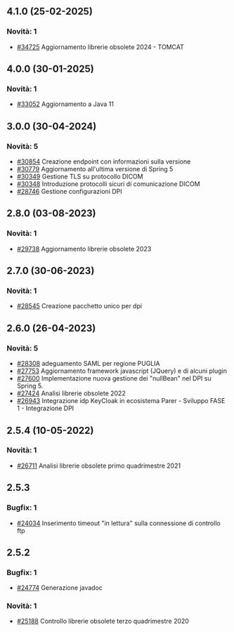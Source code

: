 
## 4.1.0 (25-02-2025)

### Novità: 1
- [#34725](https://parermine.regione.emilia-romagna.it/issues/34725) Aggiornamento librerie obsolete 2024 - TOMCAT

## 4.0.0 (30-01-2025)

### Novità: 1
- [#33052](https://parermine.regione.emilia-romagna.it/issues/33052) Aggiornamento a Java 11

## 3.0.0 (30-04-2024)

### Novità: 5
- [#30854](https://parermine.regione.emilia-romagna.it/issues/30854) Creazione endpoint con informazioni sulla versione
- [#30779](https://parermine.regione.emilia-romagna.it/issues/30779) Aggiornamento all'ultima versione di Spring 5
- [#30349](https://parermine.regione.emilia-romagna.it/issues/30349) Gestione TLS su protocollo DICOM
- [#30348](https://parermine.regione.emilia-romagna.it/issues/30348) Introduzione protocolli sicuri di comunicazione DICOM
- [#28746](https://parermine.regione.emilia-romagna.it/issues/28746) Gestione configurazioni DPI 

## 2.8.0 (03-08-2023)

### Novità: 1
- [#29738](https://parermine.regione.emilia-romagna.it/issues/29738) Aggiornamento librerie obsolete 2023

## 2.7.0 (30-06-2023)

### Novità: 1
- [#28545](https://parermine.regione.emilia-romagna.it/issues/28545) Creazione pacchetto unico per dpi

## 2.6.0 (26-04-2023)

### Novità: 5
- [#28308](https://parermine.regione.emilia-romagna.it/issues/28308) adeguamento SAML per regione PUGLIA
- [#27753](https://parermine.regione.emilia-romagna.it/issues/27753) Aggiornamento framework javascript (JQuery) e di alcuni plugin
- [#27600](https://parermine.regione.emilia-romagna.it/issues/27600) Implementazione nuova gestione dei "nullBean" nel DPI su Spring 5.
- [#27424](https://parermine.regione.emilia-romagna.it/issues/27424) Analisi librerie obsolete 2022
- [#26943](https://parermine.regione.emilia-romagna.it/issues/26943) Integrazione idp KeyCloak in ecosistema Parer - Sviluppo FASE 1 - Integrazione DPI

## 2.5.4 (10-05-2022)

### Novità: 1
- [#26711](https://parermine.regione.emilia-romagna.it/issues/26711) Analisi librerie obsolete primo quadrimestre 2021

## 2.5.3

### Bugfix: 1
- [#24034](https://redmine.ente.regione.emr.it/issues/24034) Inserimento timeout "in lettura" sulla connessione di controllo ftp

## 2.5.2

### Bugfix: 1
- [#24774](https://redmine.ente.regione.emr.it/issues/24774) Generazione javadoc

### Novità: 1
- [#25188](https://redmine.ente.regione.emr.it/issues/25188) Controllo librerie obsolete terzo quadrimestre 2020

